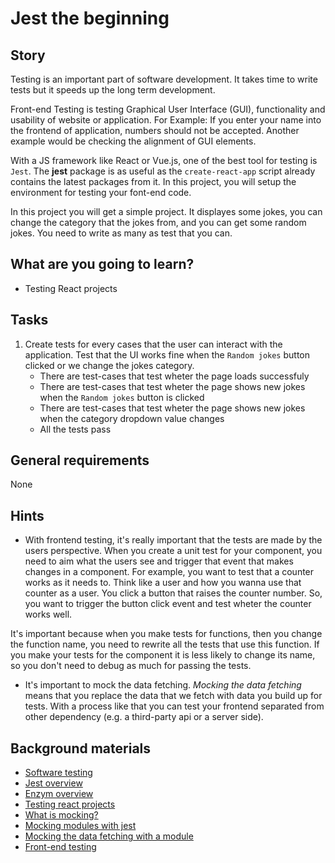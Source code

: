 # Jest the beginning

## Story

Testing is an important part of software development.
It takes time to write tests but it speeds up the long term development.

Front-end Testing is testing Graphical User Interface (GUI), functionality and usability of website or application.
For Example: If you enter your name into the frontend of application, numbers should not be accepted.
Another example would be checking the alignment of GUI elements.

With a JS framework like React or Vue.js, one of the best tool for testing is `Jest`.
The **jest** package is as useful as the `create-react-app` script already contains the latest packages from it.
In this project, you will setup the environment for testing your font-end code.

In this project you will get a simple project. It displayes some jokes, you can change the category that the jokes from, and you can get some random jokes.
You need to write as many as test that you can.

## What are you going to learn?

- Testing React projects

## Tasks

1. Create tests for every cases that the user can interact with the application. Test that the UI works fine when the `Random jokes` button clicked or we change the jokes category.
    - There are test-cases that test wheter the page loads successfuly
    - There are test-cases that test wheter the page shows new jokes when the `Random jokes` button is clicked
    - There are test-cases that test wheter the page shows new jokes when the category dropdown value changes
    - All the tests pass

## General requirements

None

## Hints

- With frontend testing, it's really important that the tests are made by the users perspective.
  When you create a unit test for your component, you need to aim what the users see and trigger that event that makes changes in a component.
  For example, you want to test that a counter works as it needs to.
  Think like a user and how you wanna use that counter as a user.
  You click a button that raises the counter number.
  So, you want to trigger the button click event and test wheter the counter works well.

It's important because when you make tests for functions, then you change the function name, you need to rewrite all the tests that use this function.
If you make your tests for the component it is less likely to change its name, so you don't need to debug as much for passing the tests.

- It's important to mock the data fetching. _Mocking the data fetching_ means that you replace the data that we fetch with data you build up for tests.
  With a process like that you can test your frontend separated from other dependency (e.g. a third-party api or a server side).

## Background materials

- <i class="far fa-exclamation"></i> [Software testing](project/curriculum/materials/pages/general/software-testing.md)
- <i class="far fa-exclamation"></i> [Jest overview](https://jestjs.io/docs/en/tutorial-react)
- <i class="far fa-book-open"></i> [Enzym overview](https://enzymejs.github.io/enzyme/)
- <i class="far fa-exclamation"></i> [Testing react projects](https://reactjs.org/docs/testing-environments.html)
- <i class="far fa-book-open"></i> [What is mocking?](https://stackoverflow.com/a/2666006)
- <i class="far fa-exclamation"></i> [Mocking modules with jest](https://jestjs.io/docs/en/mock-functions#mocking-modules)
- <i class="far fa-exclamation"></i> [Mocking the data fetching with a module](https://www.npmjs.com/package/axios-mock-adapter)
- <i class="far fa-book-open"></i> [Front-end testing](https://dev.to/christopherkade/introduction-to-front-end-unit-testing-510n)
